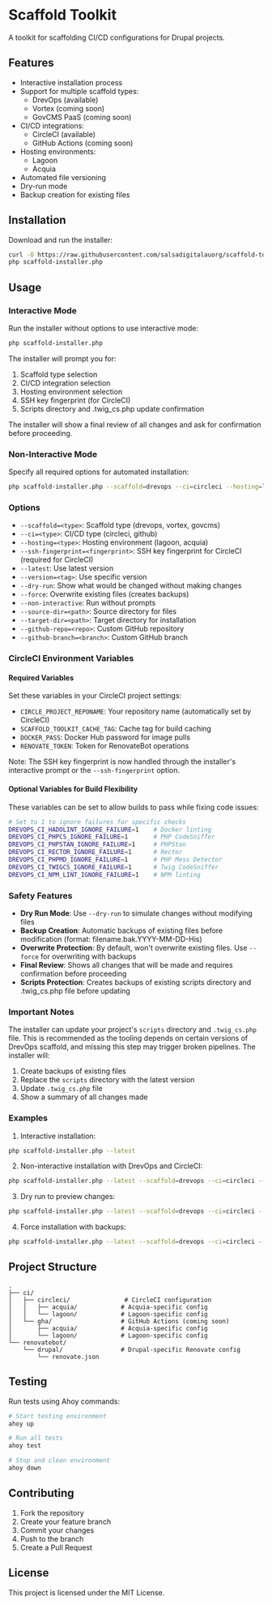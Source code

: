 # Scaffold Toolkit

A toolkit for scaffolding CI/CD configurations for Drupal projects.

## Features

- Interactive installation process
- Support for multiple scaffold types:
  - DrevOps (available)
  - Vortex (coming soon)
  - GovCMS PaaS (coming soon)
- CI/CD integrations:
  - CircleCI (available)
  - GitHub Actions (coming soon)
- Hosting environments:
  - Lagoon
  - Acquia
- Automated file versioning
- Dry-run mode
- Backup creation for existing files

## Installation

Download and run the installer:

```bash
curl -O https://raw.githubusercontent.com/salsadigitalauorg/scaffold-toolkit/main/scaffold-installer.php
php scaffold-installer.php
```

## Usage

### Interactive Mode
Run the installer without options to use interactive mode:
```bash
php scaffold-installer.php
```

The installer will prompt you for:
1. Scaffold type selection
2. CI/CD integration selection
3. Hosting environment selection
4. SSH key fingerprint (for CircleCI)
5. Scripts directory and .twig_cs.php update confirmation

The installer will show a final review of all changes and ask for confirmation before proceeding.

### Non-Interactive Mode
Specify all required options for automated installation:
```bash
php scaffold-installer.php --scaffold=drevops --ci=circleci --hosting=lagoon --ssh-fingerprint="01:23:45:67:89:ab:cd:ef:01:23:45:67:89:ab:cd:ef"
```

### Options
- `--scaffold=<type>`: Scaffold type (drevops, vortex, govcms)
- `--ci=<type>`: CI/CD type (circleci, github)
- `--hosting=<type>`: Hosting environment (lagoon, acquia)
- `--ssh-fingerprint=<fingerprint>`: SSH key fingerprint for CircleCI (required for CircleCI)
- `--latest`: Use latest version
- `--version=<tag>`: Use specific version
- `--dry-run`: Show what would be changed without making changes
- `--force`: Overwrite existing files (creates backups)
- `--non-interactive`: Run without prompts
- `--source-dir=<path>`: Source directory for files
- `--target-dir=<path>`: Target directory for installation
- `--github-repo=<repo>`: Custom GitHub repository
- `--github-branch=<branch>`: Custom GitHub branch

### CircleCI Environment Variables

#### Required Variables
Set these variables in your CircleCI project settings:

- `CIRCLE_PROJECT_REPONAME`: Your repository name (automatically set by CircleCI)
- `SCAFFOLD_TOOLKIT_CACHE_TAG`: Cache tag for build caching
- `DOCKER_PASS`: Docker Hub password for image pulls
- `RENOVATE_TOKEN`: Token for RenovateBot operations

Note: The SSH key fingerprint is now handled through the installer's interactive prompt or the `--ssh-fingerprint` option.

#### Optional Variables for Build Flexibility
These variables can be set to allow builds to pass while fixing code issues:

```bash
# Set to 1 to ignore failures for specific checks
DREVOPS_CI_HADOLINT_IGNORE_FAILURE=1    # Docker linting
DREVOPS_CI_PHPCS_IGNORE_FAILURE=1       # PHP CodeSniffer
DREVOPS_CI_PHPSTAN_IGNORE_FAILURE=1     # PHPStan
DREVOPS_CI_RECTOR_IGNORE_FAILURE=1      # Rector
DREVOPS_CI_PHPMD_IGNORE_FAILURE=1       # PHP Mess Detector
DREVOPS_CI_TWIGCS_IGNORE_FAILURE=1      # Twig CodeSniffer
DREVOPS_CI_NPM_LINT_IGNORE_FAILURE=1    # NPM linting
```

### Safety Features

- **Dry Run Mode**: Use `--dry-run` to simulate changes without modifying files
- **Backup Creation**: Automatic backups of existing files before modification (format: filename.bak.YYYY-MM-DD-His)
- **Overwrite Protection**: By default, won't overwrite existing files. Use `--force` for overwriting with backups
- **Final Review**: Shows all changes that will be made and requires confirmation before proceeding
- **Scripts Protection**: Creates backups of existing scripts directory and .twig_cs.php file before updating

### Important Notes

The installer can update your project's `scripts` directory and `.twig_cs.php` file. This is recommended as the tooling depends on certain versions of DrevOps scaffold, and missing this step may trigger broken pipelines. The installer will:

1. Create backups of existing files
2. Replace the `scripts` directory with the latest version
3. Update `.twig_cs.php` file
4. Show a summary of all changes made

### Examples

1. Interactive installation:
```bash
php scaffold-installer.php --latest
```

2. Non-interactive installation with DrevOps and CircleCI:
```bash
php scaffold-installer.php --latest --scaffold=drevops --ci=circleci --hosting=lagoon --non-interactive --ssh-fingerprint="01:23:45:67:89:ab:cd:ef:01:23:45:67:89:ab:cd:ef"
```

3. Dry run to preview changes:
```bash
php scaffold-installer.php --latest --scaffold=drevops --ci=circleci --hosting=lagoon --dry-run --ssh-fingerprint="01:23:45:67:89:ab:cd:ef:01:23:45:67:89:ab:cd:ef"
```

4. Force installation with backups:
```bash
php scaffold-installer.php --latest --scaffold=drevops --ci=circleci --hosting=lagoon --force --ssh-fingerprint="01:23:45:67:89:ab:cd:ef:01:23:45:67:89:ab:cd:ef"
```

## Project Structure
```
.
├── ci/
│   ├── circleci/               # CircleCI configuration
│   │   ├── acquia/            # Acquia-specific config
│   │   └── lagoon/            # Lagoon-specific config
│   └── gha/                   # GitHub Actions (coming soon)
│       ├── acquia/            # Acquia-specific config
│       └── lagoon/            # Lagoon-specific config
└── renovatebot/
    └── drupal/                # Drupal-specific Renovate config
        └── renovate.json
```

## Testing

Run tests using Ahoy commands:

```bash
# Start testing environment
ahoy up

# Run all tests
ahoy test

# Stop and clean environment
ahoy down
```

## Contributing

1. Fork the repository
2. Create your feature branch
3. Commit your changes
4. Push to the branch
5. Create a Pull Request

## License

This project is licensed under the MIT License.